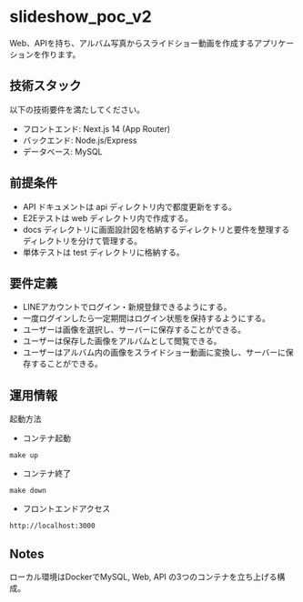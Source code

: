 # slideshow_poc_v2
Web、APIを持ち、アルバム写真からスライドショー動画を作成するアプリケーションを作ります。



## 技術スタック

以下の技術要件を満たしてください。
- フロントエンド: Next.js 14 (App Router)
- バックエンド: Node.js/Express
- データベース: MySQL



## 前提条件

- API ドキュメントは api ディレクトリ内で都度更新をする。
- E2Eテストは web ディレクトリ内で作成する。
- docs ディレクトリに画面設計図を格納するディレクトリと要件を整理するディレクトリを分けて管理する。
- 単体テストは test ディレクトリに格納する。



## 要件定義
- LINEアカウントでログイン・新規登録できるようにする。
- 一度ログインしたら一定期間はログイン状態を保持するようにする。
- ユーザーは画像を選択し、サーバーに保存することができる。
- ユーザーは保存した画像をアルバムとして閲覧できる。
- ユーザーはアルバム内の画像をスライドショー動画に変換し、サーバーに保存することができる。



## 運用情報
起動方法
- コンテナ起動
```
make up
```

- コンテナ終了
```
make down
```

- フロントエンドアクセス
```
http://localhost:3000
```

## Notes
ローカル環境はDockerでMySQL, Web, API の3つのコンテナを立ち上げる構成。